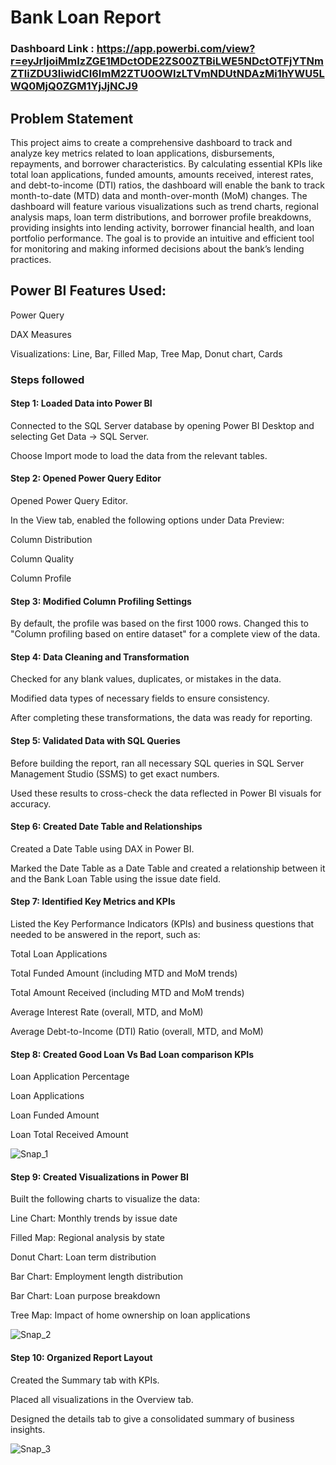 # Bank Loan Report

### Dashboard Link : https://app.powerbi.com/view?r=eyJrIjoiMmIzZGE1MDctODE2ZS00ZTBiLWE5NDctOTFjYTNmZTliZDU3IiwidCI6ImM2ZTU0OWIzLTVmNDUtNDAzMi1hYWU5LWQ0MjQ0ZGM1YjJjNCJ9

## Problem Statement

This project aims to create a comprehensive dashboard to track and analyze key metrics related to loan applications, disbursements, repayments, and borrower characteristics. By calculating essential KPIs like total loan applications, funded amounts, amounts received, interest rates, and debt-to-income (DTI) ratios, the dashboard will enable the bank to track month-to-date (MTD) data and month-over-month (MoM) changes. The dashboard will feature various visualizations such as trend charts, regional analysis maps, loan term distributions, and borrower profile breakdowns, providing insights into lending activity, borrower financial health, and loan portfolio performance. The goal is to provide an intuitive and efficient tool for monitoring and making informed decisions about the bank’s lending practices.

 ## Power BI Features Used:

Power Query

DAX Measures

Visualizations: Line, Bar, Filled Map, Tree Map, Donut chart, Cards

### Steps followed 

#### Step 1: Loaded Data into Power BI
Connected to the SQL Server database by opening Power BI Desktop and selecting Get Data → SQL Server.

Choose Import mode to load the data from the relevant tables.


#### Step 2: Opened Power Query Editor
Opened Power Query Editor.

In the View tab, enabled the following options under Data Preview:

Column Distribution

Column Quality

Column Profile

#### Step 3: Modified Column Profiling Settings
By default, the profile was based on the first 1000 rows. Changed this to "Column profiling based on entire dataset" for a complete view of the data.

#### Step 4: Data Cleaning and Transformation
Checked for any blank values, duplicates, or mistakes in the data.

Modified data types of necessary fields to ensure consistency.

After completing these transformations, the data was ready for reporting.

#### Step 5: Validated Data with SQL Queries
Before building the report, ran all necessary SQL queries in SQL Server Management Studio (SSMS) to get exact numbers.

Used these results to cross-check the data reflected in Power BI visuals for accuracy.

#### Step 6: Created Date Table and Relationships
Created a Date Table using DAX in Power BI.

Marked the Date Table as a Date Table and created a relationship between it and the Bank Loan Table using the issue date field.


#### Step 7: Identified Key Metrics and KPIs
Listed the Key Performance Indicators (KPIs) and business questions that needed to be answered in the report, such as:

Total Loan Applications

Total Funded Amount (including MTD and MoM trends)

Total Amount Received (including MTD and MoM trends)

Average Interest Rate (overall, MTD, and MoM)

Average Debt-to-Income (DTI) Ratio (overall, MTD, and MoM)


#### Step 8: Created Good Loan Vs Bad Loan comparison KPIs
Loan Application Percentage
 
Loan Applications

Loan Funded Amount

Loan Total Received Amount

![Snap_1](https://github.com/user-attachments/assets/5e4e126f-fda2-4787-afe9-a97c205dc63a)


#### Step 9: Created Visualizations in Power BI
Built the following charts to visualize the data:

Line Chart: Monthly trends by issue date

Filled Map: Regional analysis by state

Donut Chart: Loan term distribution

Bar Chart: Employment length distribution

Bar Chart: Loan purpose breakdown

Tree Map: Impact of home ownership on loan applications

![Snap_2](https://github.com/user-attachments/assets/5e4e126f-fda2-4787-afe9-a97c205dc63a)

#### Step 10: Organized Report Layout
Created the Summary tab with KPIs.

Placed all visualizations in the Overview tab.

Designed the details tab to give a consolidated summary of business insights.


![Snap_3](https://github.com/user-attachments/assets/5e4e126f-fda2-4787-afe9-a97c205dc63a)
